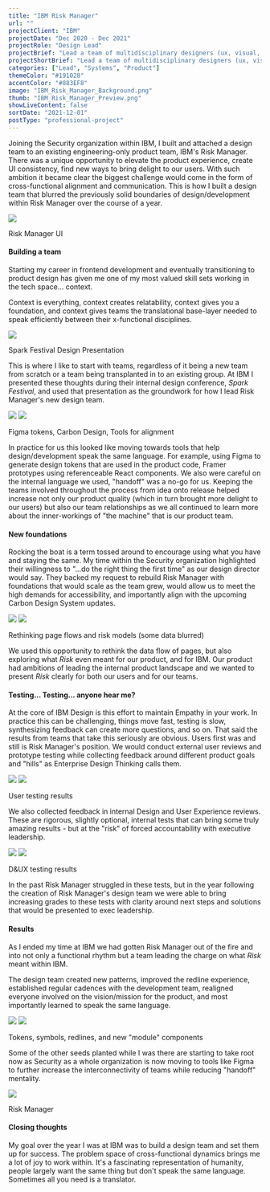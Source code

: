 ```yaml
---
title: "IBM Risk Manager"
url: ""
projectClient: "IBM"
projectDate: "Dec 2020 - Dec 2021"
projectRole: "Design Lead"
projectBrief: "Lead a team of multidisciplinary designers (ux, visual, research, frontend) to create delightful and engaging user experiences in IBM's Security Risk Manager. Worked with executive stakeholders and project managers to define the long-term vision and strategic position of the product. Defined shared experiences that were contributed back to the broader IBM product ecosystem. Maintained a focus on team health and delivery expectations through transparent product release cycles with support from IBM's Enterprise Design Thinking methodologies."
projectShortBrief: "Lead a team of multidisciplinary designers (ux, visual, research, frontend) to create delightful and engaging user experiences in IBM's Security Risk Manager."
categories: ["Lead", "Systems", "Product"]
themeColor: "#191028"
accentColor: "#883EF8"
image: "IBM_Risk_Manager_Background.png"
thumb: "IBM_Risk_Manager_Preview.png"
showLiveContent: false
sortDate: "2021-12-01"
postType: "professional-project"
---
```


Joining the Security organization within IBM, I built and attached a design team to an existing engineering-only product team, IBM's Risk Manager. There was a unique opportunity to elevate the product experience, create UI consistency, find new ways to bring delight to our users. With such ambition it became clear the biggest challenge would come in the form of cross-functional alignment and communication. This is how I built a design team that blurred the previously solid boundaries of design/development within Risk Manager over the course of a year.

<div class="photo-grid-container">
<div class="photo-grid">
<img src="ibm_asset_1.png" />
</div>
</div>
<p class="photo-grid-subtitle">Risk Manager UI</p>

#### Building a team
Starting my career in frontend development and eventually transitioning to product design has given me one of my most valued skill sets working in the tech space... context.

Context is everything, context creates relatability, context gives you a foundation, and context gives teams the translational base-layer needed to speak efficiently between their x-functional disciplines.

<div class="photo-grid-container">
<div class="photo-grid">
<img src="ibm_asset_2.png"/>
</div>
</div>
<p class="photo-grid-subtitle">Spark Festival Design Presentation</p>

This is where I like to start with teams, regardless of it being a new team from scratch or a team being transplanted in to an existing group. At IBM I presented these thoughts during their internal design conference, <i>Spark Festival</i>, and used that presentation as the groundwork for how I lead Risk Manager's new design team. 

<div class="photo-grid-container">
<div class="photo-grid">
<img src="ibm_asset_14.png"/>
<img src="ibm_asset_15.png"/>
</div>
</div>
<p class="photo-grid-subtitle">Figma tokens, Carbon Design, Tools for alignment</p>

In practice for us this looked like moving towards tools that help design/development speak the same language. For example, using Figma to generate design tokens that are used in the product code, Framer prototypes using referenceable React components. We also were careful on the internal language we used, "handoff" was a no-go for us. Keeping the teams involved throughout the process from idea onto release helped increase not only our product quality (which in turn brought more delight to our users) but also our team relationships as we all continued to learn more about the inner-workings of "the machine" that is our product team.

#### New foundations
Rocking the boat is a term tossed around to encourage using what you have and staying the same. My time within the Security organization highlighted their willingness to "...do the right thing the first time" as our design director would say. They backed my request to rebuild Risk Manager with foundations that would scale as the team grew, would allow us to meet the high demands for accessibility, and importantly align with the upcoming Carbon Design System updates.

<div class="photo-grid-container">
<div class="photo-grid">
<img src="ibm_asset_4.png"/>
<img src="ibm_asset_6.png"/>
</div>
</div>
<p class="photo-grid-subtitle">Rethinking page flows and risk models (some data blurred)</p>

We used this opportunity to rethink the data flow of pages, but also exploring what <i>Risk</i> even meant for our product, and for IBM. Our product had ambitions of leading the internal product landscape and we wanted to present <i>Risk</i> clearly for both our users and for our teams.

#### Testing... Testing... anyone hear me?
At the core of IBM Design is this effort to maintain Empathy in your work. In practice this can be challenging, things move fast, testing is slow, synthesizing feedback can create more questions, and so on. That said the results from teams that take this seriously are obvious. Users first was and still is Risk Manager's position. We would conduct external user reviews and prototype testing while collecting feedback around different product goals and "hills" as Enterprise Design Thinking calls them. 

<div class="photo-grid-container">
<div class="photo-grid">
<img src="ibm_asset_11.png"/>
<img src="ibm_asset_12.png"/>
</div>
</div>
<p class="photo-grid-subtitle">User testing results</p>

We also collected feedback in internal Design and User Experience reviews. These are rigorous, slightly optional, internal tests that can bring some truly amazing results - but at the "risk" of forced accountability with executive leadership.

<div class="photo-grid-container">
<div class="photo-grid">
<img src="ibm_asset_9.png"/>
<img src="ibm_asset_10.png"/>
</div>
</div>
<p class="photo-grid-subtitle">D&UX testing results</p>

In the past Risk Manager struggled in these tests, but in the year following the creation of Risk Manager's design team we were able to bring increasing grades to these tests with clarity around next steps and solutions that would be presented to exec leadership.

#### Results
As I ended my time at IBM we had gotten Risk Manager out of the fire and into not only a functional rhythm but a team leading the charge on what <i>Risk</i> meant within IBM.

The design team created new patterns, improved the redline experience, established regular cadences with the development team, realigned everyone involved on the vision/mission for the product, and most importantly learned to speak the same language.

<div class="photo-grid-container">
<div class="photo-grid">
<img src="ibm_asset_8.png"/>
<img src="ibm_asset_5.png"/>
</div>
</div>
<p class="photo-grid-subtitle">Tokens, symbols, redlines, and new "module" components</p>

Some of the other seeds planted while I was there are starting to take root now as Security as a whole organization is now moving to tools like Figma to further increase the interconnectivity of teams while reducing "handoff" mentality.

<div class="photo-grid-container">
<div class="photo-grid">
<img src="IBM_Risk_Manager_Preview.png"/>
</div>
</div>
<p class="photo-grid-subtitle">Risk Manager</p>

#### Closing thoughts
My goal over the year I was at IBM was to build a design team and set them up for success. The problem space of cross-functional dynamics brings me a lot of joy to work within. It's a fascinating representation of humanity, people largely want the same thing but don't speak the same language. Sometimes all you need is a translator.